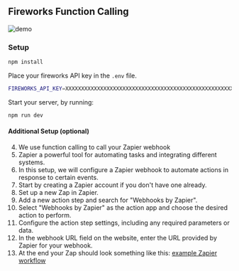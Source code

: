 ## Fireworks Function Calling

![demo](https://github.com/naklecha/function-calling-example/blob/main/public/demo.png?raw=true)

### Setup
```bash
npm install
```

Place your fireworks API key in the `.env` file.
```bash
FIREWORKS_API_KEY=XXXXXXXXXXXXXXXXXXXXXXXXXXXXXXXXXXXXXXXXXXXXXXXXXXXXX
```

Start your server, by running:
```bash
npm run dev
```


#### Additional Setup (optional)

4. We use function calling to call your Zapier webhook
1. Zapier a powerful tool for automating tasks and integrating different systems.
2. In this setup, we will configure a Zapier webhook to automate actions in response to certain events.
3. Start by creating a Zapier account if you don't have one already.
4. Set up a new Zap in Zapier.
5. Add a new action step and search for "Webhooks by Zapier".
6. Select "Webhooks by Zapier" as the action app and choose the desired action to perform.
7. Configure the action step settings, including any required parameters or data.
8. In the webhook URL field on the website, enter the URL provided by Zapier for your webhook.
9. At the end your Zap should look something like this: [example Zapier workflow](https://github.com/naklecha/function-calling-playground/blob/main/public/zapier.png)